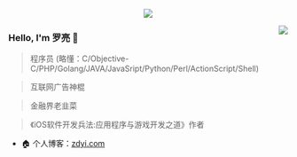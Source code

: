 <p align="center">
  <img src="https://github-profile-trophy.vercel.app/?username=wuleying&theme=flat">
</p>
<p>
  <img align="right" src="https://github-readme-stats.vercel.app/api?username=wuleying&show_icons=true&icon_color=805AD5&text_color=718096&bg_color=ffffff&hide_title=true" />
</p>

### Hello, I'm 罗亮 👋

> 程序员 (略懂：C/Objective-C/PHP/Golang/JAVA/JavaSript/Python/Perl/ActionScript/Shell)

> 互联网广告神棍

> 金融界老韭菜

> 《iOS软件开发兵法:应用程序与游戏开发之道》作者

- 🏠 个人博客：[zdyi.com](http://zdyi.com)
